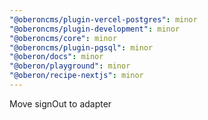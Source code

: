 ```yaml
---
"@oberoncms/plugin-vercel-postgres": minor
"@oberoncms/plugin-development": minor
"@oberoncms/core": minor
"@oberoncms/plugin-pgsql": minor
"@oberon/docs": minor
"@oberon/playground": minor
"@oberon/recipe-nextjs": minor
---
```


Move signOut to adapter
